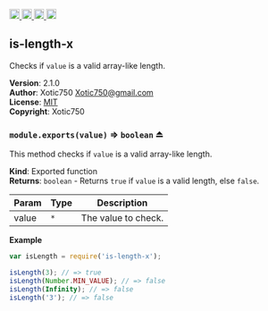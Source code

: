 <a href="https://travis-ci.org/Xotic750/is-length-x"
   title="Travis status">
<img
   src="https://travis-ci.org/Xotic750/is-length-x.svg?branch=master"
   alt="Travis status" height="18"/>
</a>
<a href="https://david-dm.org/Xotic750/is-length-x"
   title="Dependency status">
<img src="https://david-dm.org/Xotic750/is-length-x.svg"
   alt="Dependency status" height="18"/>
</a>
<a href="https://david-dm.org/Xotic750/is-length-x#info=devDependencies"
   title="devDependency status">
<img src="https://david-dm.org/Xotic750/is-length-x/dev-status.svg"
   alt="devDependency status" height="18"/>
</a>
<a href="https://badge.fury.io/js/is-length-x" title="npm version">
<img src="https://badge.fury.io/js/is-length-x.svg"
   alt="npm version" height="18"/>
</a>
<a name="module_is-length-x"></a>

## is-length-x
Checks if `value` is a valid array-like length.

**Version**: 2.1.0  
**Author**: Xotic750 <Xotic750@gmail.com>  
**License**: [MIT](&lt;https://opensource.org/licenses/MIT&gt;)  
**Copyright**: Xotic750  
<a name="exp_module_is-length-x--module.exports"></a>

### `module.exports(value)` ⇒ <code>boolean</code> ⏏
This method checks if `value` is a valid array-like length.

**Kind**: Exported function  
**Returns**: <code>boolean</code> - Returns `true` if `value` is a valid length, else `false`.  

| Param | Type | Description |
| --- | --- | --- |
| value | <code>\*</code> | The value to check. |

**Example**  
```js
var isLength = require('is-length-x');

isLength(3); // => true
isLength(Number.MIN_VALUE); // => false
isLength(Infinity); // => false
isLength('3'); // => false
```

